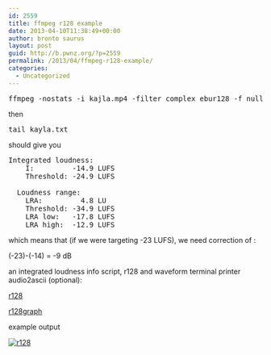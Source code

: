 ```yaml
---
id: 2559
title: ffmpeg r128 example
date: 2013-04-10T11:38:49+00:00
author: bronto saurus
layout: post
guid: http://b.pwnz.org/?p=2559
permalink: /2013/04/ffmpeg-r128-example/
categories:
  - Uncategorized
---
```

<pre>ffmpeg -nostats -i kajla.mp4 -filter_complex ebur128 -f null - 2> kayla.txt</pre>

then

<pre>tail kayla.txt</pre>

should give you

<pre>Integrated loudness:
    I:         -14.9 LUFS
    Threshold: -24.9 LUFS

  Loudness range:
    LRA:         4.8 LU
    Threshold: -34.9 LUFS
    LRA low:   -17.8 LUFS
    LRA high:  -12.9 LUFS
</pre>

which means that (if we were targeting -23 LUFS), we need correction of :
  
(-23)-(-14) = -9 dB

an integrated loudness info script, r128 and waveform terminal printer audio2ascii (optional):
  
[r128](https://bash-o-saurus-rex.googlecode.com/git/bash/user_bin/r128)
  
[r128graph](https://bash-o-saurus-rex.googlecode.com/git/bash/user_bin/r128graph)

example output
  
[![r128](http://shrani.si/f/1e/u0/8gHPirO/r128.png)](http://shrani.si/f/1e/u0/8gHPirO/r128.png)